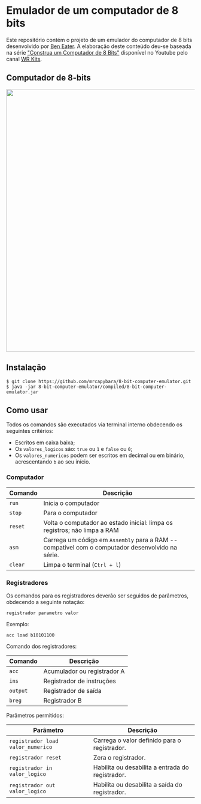 # Emulador de um computador de 8 bits
 Este repositório contém o projeto de um emulador do computador de 8 bits desenvolvido por <a href="https://www.youtube.com/user/eaterbc/featured">Ben Eater</a>. 
 A elaboração deste conteúdo deu-se baseada na série <a href="https://www.youtube.com/watch?v=2llmPWBYvQo&list=PLZ8dBTV2_5HTB43Mhfz-TyIATkECrp8XY">"Construa um Computador de 8 Bits"</a> disponível no Youtube pelo canal <a href="https://www.youtube.com/channel/UCazAvTtoRlOrFDWDJDB2DKQ">WR Kits</a>.
 
## Computador de 8-bits
<p align="center">
<img width="700" src="https://github.com/mrcapybara/8-bit-computer-emulator/blob/master/git-resources/example-00.jpg"/>
</p>
 
## Instalação
```|
$ git clone https://github.com/mrcapybara/8-bit-computer-emulator.git
$ java -jar 8-bit-computer-emulator/compiled/8-bit-computer-emulator.jar
```
 
## Como usar

Todos os comandos são executados via terminal interno obdecendo os seguintes critérios:

- Escritos em caixa baixa; 
- Os `valores_logicos` são: `true` ou `1` e `false` ou `0`;
- Os `valores_numericos` podem ser escritos em decimal ou em binário, acrescentando `b` ao seu início.

### Computador
Comando|Descrição|
-|-|
`run` |Inicia o computador
`stop`|Para o computador
`reset`|Volta o computador ao estado inicial: limpa os registros; não limpa a RAM
`asm`|Carrega um código em `Assembly` para a RAM -- compatível com o computador desenvolvido na série.
`clear`|Limpa o terminal (`Ctrl + l`)

### Registradores

Os comandos para os registradores deverão ser seguidos de parâmetros, obdecendo a seguinte notação:

`registrador parametro valor`

Exemplo:

`acc load b10101100`

Comando dos registradores:

Comando|Descrição|
-|-|
`acc` |Acumulador ou registrador A
`ins`|Registrador de instruções
`output`|Registrador de saída
`breg`|Registrador B

Parâmetros permitidos:

Parâmetro|Descrição|
-|-|
`registrador load valor_numerico`|Carrega o valor definido para o registrador.
`registrador reset`|Zera o registrador.
`registrador in valor_logico`|Habilita ou desabilita a entrada do registrador.
`registrador out valor_logico`|Habilita ou desabilita a saída do registrador.
